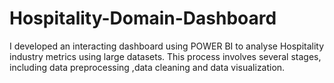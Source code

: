# Hospitality-Domain-Dashboard
I developed an interacting dashboard using POWER BI to analyse Hospitality industry metrics using large datasets. This process involves several stages, including data preprocessing ,data cleaning and data visualization.
